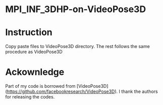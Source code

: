 # MPI_INF_3DHP-on-VideoPose3D

# Instruction
Copy paste files to VideoPose3D directory.
The rest follows the same procedure as VideoPose3D

# Ackownledge
Part of my code is borrowed from [VideoPose3D] (https://github.com/facebookresearch/VideoPose3D). I thank the authors for releasing the codes.
